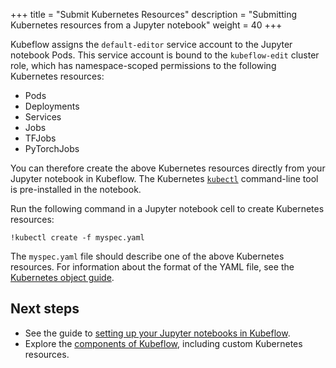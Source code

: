 +++
title = "Submit Kubernetes Resources"
description = "Submitting Kubernetes resources from a Jupyter notebook"
weight = 40
+++

Kubeflow assigns the `default-editor` service account to the Jupyter notebook
Pods. This service account is bound to the `kubeflow-edit` cluster role, which has namespace-scoped permissions to the following Kubernetes resources:

* Pods
* Deployments
* Services
* Jobs
* TFJobs
* PyTorchJobs

You can therefore create the above Kubernetes resources directly from your
Jupyter notebook in Kubeflow. The Kubernetes
[`kubectl`](https://kubernetes.io/docs/tasks/tools/install-kubectl/)
command-line tool is pre-installed in the notebook.

Run the following command in a Jupyter notebook cell to create Kubernetes
resources:

```
!kubectl create -f myspec.yaml
```

The `myspec.yaml` file should describe one of the above Kubernetes resources.
For information about the format of the YAML file, see the
[Kubernetes object guide](https://kubernetes.io/docs/concepts/overview/working-with-objects/kubernetes-objects/).

## Next steps

* See the guide to [setting up
  your Jupyter notebooks in Kubeflow](/docs/notebooks/setup/).
* Explore the [components of Kubeflow](/docs/components/), including custom
  Kubernetes resources.

